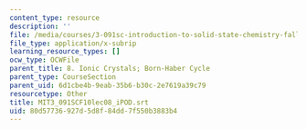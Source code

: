 ```yaml
---
content_type: resource
description: ''
file: /media/courses/3-091sc-introduction-to-solid-state-chemistry-fall-2010/80d57736927d5d8f84dd7f550b3883b4_MIT3_091SCF10lec08_iPOD.vtt
file_type: application/x-subrip
learning_resource_types: []
ocw_type: OCWFile
parent_title: 8. Ionic Crystals; Born-Haber Cycle
parent_type: CourseSection
parent_uid: 6d1cbe4b-9eab-35b6-b30c-2e7619a39c79
resourcetype: Other
title: MIT3_091SCF10lec08_iPOD.srt
uid: 80d57736-927d-5d8f-84dd-7f550b3883b4
---
```

